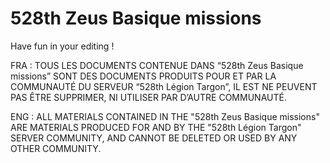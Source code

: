 # 528th Zeus Basique missions

Have fun in your editing !

FRA : TOUS LES DOCUMENTS CONTENUE DANS “528th Zeus Basique missions” SONT DES DOCUMENTS PRODUITS POUR ET PAR LA COMMUNAUTÉ DU SERVEUR “528th Légion Targon”, IL EST NE PEUVENT PAS ÊTRE SUPPRIMER, NI UTILISER PAR D’AUTRE COMMUNAUTÉ.

ENG : ALL MATERIALS CONTAINED IN THE "528th Zeus Basique missions" ARE MATERIALS PRODUCED FOR AND BY THE "528th Légion Targon" SERVER COMMUNITY, AND CANNOT BE DELETED OR USED BY ANY OTHER COMMUNITY.

